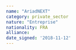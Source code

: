 ```yaml
---
name: "AriadNEXT"
category: private_sector
nature: "Entreprise"
nationality: FRA
alliance: 
date_signed: '2018-11-12'
---
```

    